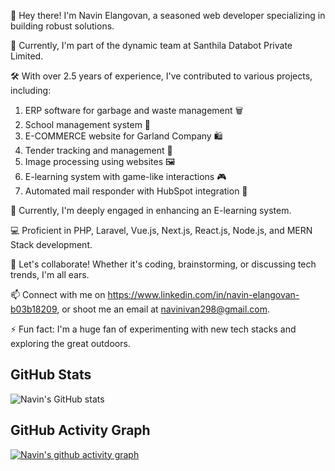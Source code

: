 
👋 Hey there! I'm Navin Elangovan, a seasoned web developer specializing in building robust solutions.

🏢 Currently, I'm part of the dynamic team at Santhila Databot Private Limited.

🛠️ With over 2.5 years of experience, I've contributed to various projects, including:

1. ERP software for garbage and waste management 🗑️
2. School management system 🏫
3. E-COMMERCE website for Garland Company 🛍️
4. Tender tracking and management 📝
5. Image processing using websites 🖼️
6. E-learning system with game-like interactions 🎮
7. Automated mail responder with HubSpot integration 📧

🔭 Currently, I'm deeply engaged in enhancing an E-learning system.

💻 Proficient in PHP, Laravel, Vue.js, Next.js, React.js, Node.js, and MERN Stack development.

💬 Let's collaborate! Whether it's coding, brainstorming, or discussing tech trends, I'm all ears.

📫 Connect with me on https://www.linkedin.com/in/navin-elangovan-b03b18209, or shoot me an email at navinivan298@gmail.com.

⚡ Fun fact: I'm a huge fan of experimenting with new tech stacks and exploring the great outdoors.

## GitHub Stats

![Navin's GitHub stats](https://github-readme-stats.vercel.app/api?username=Navindevloper&theme=dark&show_icons=true&&hide=issues)


## GitHub Activity Graph

[![Navin's github activity graph](https://github-readme-activity-graph.vercel.app/graph?username=Navindevloper&bg_color=080808&color=fafafa&line=ea99e5&point=f3f2f2&area=true&hide_border=true)](https://github.com/ashutosh00710/github-readme-activity-graph)
